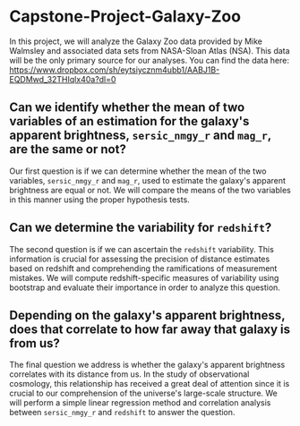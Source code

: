 # Capstone-Project-Galaxy-Zoo
In this project, we will analyze the Galaxy Zoo data provided by Mike Walmsley and associated data sets from NASA-Sloan Atlas (NSA). This data will be the only primary source for our analyses. You can find the data here: https://www.dropbox.com/sh/eytsiycznm4ubb1/AABJ1B-EQDMwd_32THIqlx40a?dl=0

## Can we identify whether the mean of two variables of an estimation for the galaxy's apparent brightness, `sersic_nmgy_r` and `mag_r`, are the same or not?
Our first question is if we can determine whether the mean of the two variables, `sersic_nmgy_r` and `mag_r`, used to estimate the galaxy's apparent brightness are equal or not. We will compare the means of the two variables in this manner using the proper hypothesis tests.

## Can we determine the variability for `redshift`?
The second question is if we can ascertain the `redshift` variability. This information is crucial for assessing the precision of distance estimates based on redshift and comprehending the ramifications of measurement mistakes. We will compute redshift-specific measures of variability using bootstrap and evaluate their importance in order to analyze this question.

## Depending on the galaxy's apparent brightness, does that correlate to how far away that galaxy is from us?
The final question we address is whether the galaxy's apparent brightness correlates with its distance from us. In the study of observational cosmology, this relationship has received a great deal of attention since it is crucial to our comprehension of the universe's large-scale structure. We will perform a simple linear regression method and correlation analysis between `sersic_nmgy_r` and `redshift` to answer the question.
